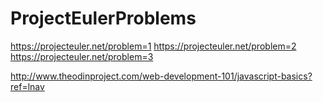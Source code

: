 # ProjectEulerProblems

https://projecteuler.net/problem=1
https://projecteuler.net/problem=2
https://projecteuler.net/problem=3

http://www.theodinproject.com/web-development-101/javascript-basics?ref=lnav
